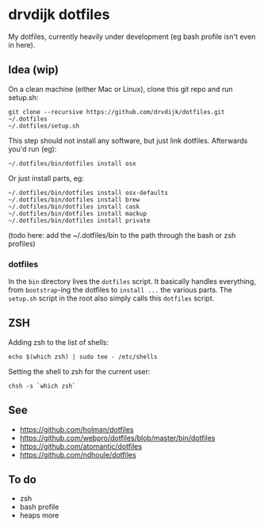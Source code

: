 # drvdijk dotfiles

My dotfiles, currently heavily under development (eg bash profile isn't even in here).

## Idea (wip)

On a clean machine (either Mac or Linux), clone this git repo and run setup.sh:

    git clone --recursive https://github.com/drvdijk/dotfiles.git ~/.dotfiles
    ~/.dotfiles/setup.sh

This step should not install any software, but just link dotfiles. Afterwards you'd run (eg):

    ~/.dotfiles/bin/dotfiles install osx

Or just install parts, eg:

    ~/.dotfiles/bin/dotfiles install osx-defaults
    ~/.dotfiles/bin/dotfiles install brew
    ~/.dotfiles/bin/dotfiles install cask
    ~/.dotfiles/bin/dotfiles install mackup
    ~/.dotfiles/bin/dotfiles install private

(todo here: add the ~/.dotfiles/bin to the path through the bash or zsh profiles)

### dotfiles

In the `bin` directory lives the `dotfiles` script. It basically handles everything, from `bootstrap`-ing the dotfiles to `install ...` the various parts. The `setup.sh` script in the root also simply calls this `dotfiles` script.

## ZSH

Adding zsh to the list of shells:

    echo $(which zsh) | sudo tee - /etc/shells

Setting the shell to zsh for the current user:

    chsh -s `which zsh`

## See

* https://github.com/holman/dotfiles
* https://github.com/webpro/dotfiles/blob/master/bin/dotfiles
* https://github.com/atomantic/dotfiles
* https://github.com/ndhoule/dotfiles

## To do

* zsh
* bash profile
* heaps more

